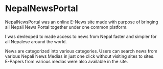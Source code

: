 # NepalNewsPortal
NepalNewsPortal was an online E-News site made with purpose of bringing all Nepali News Portal together under one common platform.


I was devleoped to made access to news from Nepal faster and simpler for all Nepalese around the world.

News are categorized into various categories. Users can search news from various Nepali News Medias in just one click without visiting sites to sites.
E-Papers from various medias were also available in the site.

